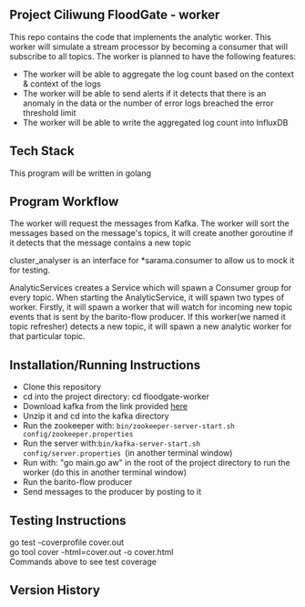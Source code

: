 ## Project Ciliwung FloodGate - worker  
This repo contains the code that implements the analytic worker. This worker 
will simulate a stream processor by becoming a consumer that will subscribe to
all topics. The worker is planned to have the following features:  
* The worker will be able to aggregate the log count based on the context &
context of the logs  
* The worker will be able to send alerts if it detects that there is an anomaly
in the data or the number of error logs breached the error threshold limit  
* The worker will be able to write the aggregated log count into InfluxDB  

## Tech Stack  
This program will be written in golang  

## Program Workflow  
The worker will request the messages from Kafka. The worker will sort the
messages based on the message's topics, it will create another goroutine
if it detects that the message contains a new topic  

cluster_analyser is an interface for *sarama.consumer to allow us to mock it for testing.

AnalyticServices creates a Service which will spawn a Consumer group for every topic. When starting the AnalyticService, it will spawn two types of worker. Firstly, it will spawn a worker that will watch for incoming new topic events that is sent by the barito-flow producer. If this worker(we named it topic refresher) detects a new topic, it will spawn a new analytic worker for that particular topic. 

## Installation/Running Instructions
* Clone this repository    
* cd into the project directory: cd floodgate-worker  
* Download kafka from the link provided [here](https://kafka.apache.org/quickstart) 
* Unzip it and cd into the kafka directory  
* Run the zookeeper with: ```bin/zookeeper-server-start.sh config/zookeeper.properties ```
* Run the server with:```bin/kafka-server-start.sh config/server.properties ```(in another terminal window)   
* Run with: "go main.go aw" in the root of the project directory to run the worker (do this in another terminal window) 
* Run the barito-flow producer  
* Send messages to the producer by posting to it  

## Testing Instructions 
go test -coverprofile cover.out  
go tool cover -html=cover.out -o cover.html  
Commands above to see test coverage  

## Version History  
